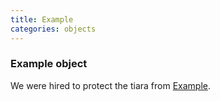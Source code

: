 ```yaml
---
title: Example
categories: objects
---
```


### Example object

We were hired to protect the tiara from [Example](Example). 

